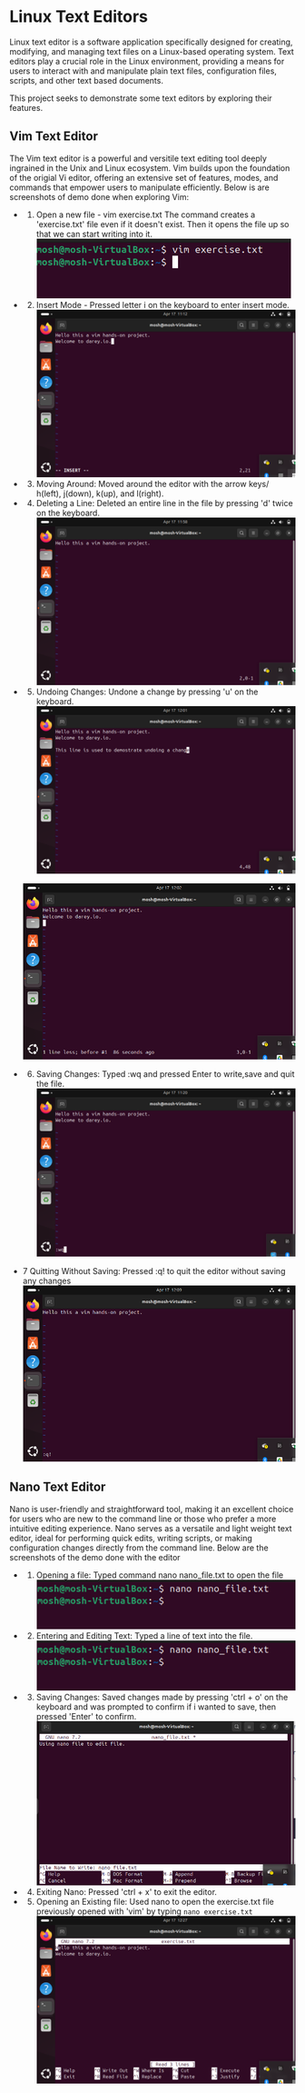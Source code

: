 # Linux Text Editors

Linux text editor is a software application specifically designed for creating, modifying, and managing text files on a Linux-based operating system. Text editors play a crucial role in the Linux environment, providing a means for users to interact with and manipulate plain text files, configuration files, scripts, and other text based documents.

This project seeks to demonstrate some text editors by exploring their features.

## Vim Text Editor

The Vim text editor is a powerful and versitile text editing tool deeply ingrained in the Unix and Linux ecosystem. Vim builds upon the foundation of the origial Vi editor, offering an extensive set of features, modes, and commands that empower users to manipulate efficiently. Below is are screenshots of demo done when exploring Vim:

- 1. Open a new file - vim exercise.txt
    The command creates a 'exercise.txt' file even if it doesn't exist. Then it opens the file up so that we can start writing into it.
    ![](./img/3-vim-open-file.png)

- 2. Insert Mode -  Pressed letter i on the keyboard to enter insert mode.
    ![insert-mode](./img/1-vim-file-edit.png)

- 3. Moving Around: Moved around the editor with the arrow keys/ h(left), j(down), k(up), and l(right).

- 4. Deleting a Line: Deleted an entire line in the file by pressing 'd' twice on the keyboard.
    ![line-del](./img/8-vim-delete-line.png)

- 5. Undoing Changes: Undone a change by pressing 'u' on the keyboard.
    ![change-made](./img/9-vim-change.png)

    ![undo-change](./img/10-vim-undoing-change.png)

- 6. Saving Changes: Typed :wq and pressed Enter to write,save and quit the file.
    ![save-file](./img/2-saving-file-vim.png)

- 7 Quitting Without Saving: Pressed :q! to quit the editor without saving any changes
    ![quit-no-save](./img/7-vim-quit-no-save.png)

## Nano Text Editor

Nano is user-friendly and straightforward tool, making it an excellent choice for users who are new to the command line or those who prefer a more intuitive editing experience. Nano serves as a versatile and light weight text editor, ideal for performing quick edits, writing scripts, or making configuration changes directly from the command line. Below are the screenshots of the demo done with the editor

- 1. Opening a file:  Typed command nano nano_file.txt to open the file
![nano-open-fille](./img/6-nano-open-file.png)

- 2. Entering and Editing Text: Typed a line of text into the file.
![nano-edit](./img/6-nano-open-file.png)

- 3. Saving Changes: Saved changes made by pressing 'ctrl + o' on the keyboard and was prompted to confirm if i wanted to save, then pressed 'Enter' to confirm.
![nano-save](./img/5-nano-file-save.png)

- 4. Exiting Nano: Pressed 'ctrl + x' to exit the editor.

- 5. Opening an Existing file: Used nano to open the exercise.txt file previously opened with 'vim' by typing `nano exercise.txt`
![nano-exist](./img/11-nano-open-exist.png)
